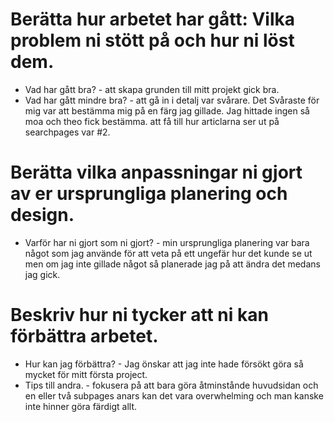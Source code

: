 # Berätta hur arbetet har gått: Vilka problem ni stött på och hur ni löst dem.
 * Vad har gått bra? - att skapa grunden till mitt projekt gick bra.
 * Vad har gått mindre bra? - att gå in i detalj var svårare. Det Svåraste för mig var att bestämma mig på en färg jag gillade. Jag hittade ingen så moa och theo fick bestämma.
 att få till hur articlarna ser ut på searchpages var #2.
# Berätta vilka anpassningar ni gjort av er ursprungliga planering och design.
 * Varför har ni gjort som ni gjort? - min ursprungliga planering var bara något som jag använde för att veta på ett ungefär hur det kunde se ut men om jag inte gillade något så planerade jag på att ändra det medans jag gick.
# Beskriv hur ni tycker att ni kan förbättra arbetet.
 * Hur kan jag förbättra? - Jag önskar att jag inte hade försökt göra så mycket för mitt första project.
 * Tips till andra. - fokusera på att bara göra åtminstånde huvudsidan och en eller två subpages anars kan det vara overwhelming och man kanske inte hinner göra färdigt allt.